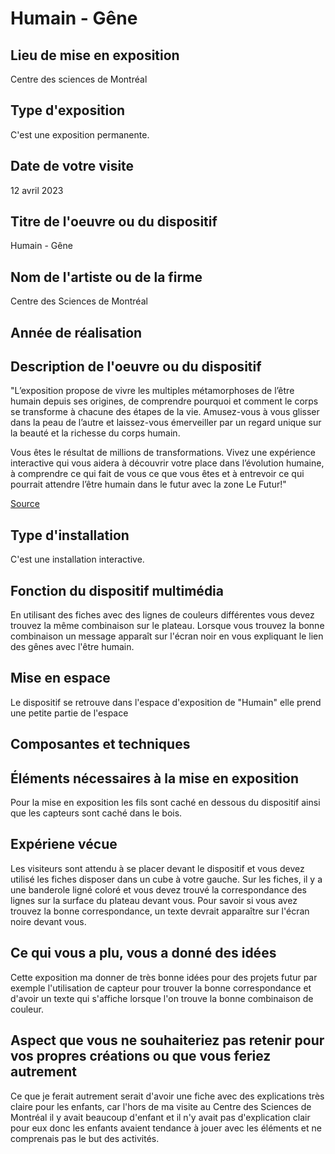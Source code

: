 # Humain - Gêne 

## Lieu de mise en exposition
Centre des sciences de Montréal

## Type d'exposition 
C'est une exposition permanente. 

## Date de votre visite
12 avril 2023

## Titre de l'oeuvre ou du dispositif
Humain - Gêne

## Nom de l'artiste ou de la firme 
Centre des Sciences de Montréal

## Année de réalisation

## Description de l'oeuvre ou du dispositif
"L’exposition propose de vivre les multiples métamorphoses de l’être humain depuis ses origines, de comprendre pourquoi et comment le corps se transforme à chacune des étapes de la vie. Amusez-vous à vous glisser dans la peau de l’autre et laissez-vous émerveiller par un regard unique sur la beauté et la richesse du corps humain.

Vous êtes le résultat de millions de transformations. Vivez une expérience interactive qui vous aidera à découvrir votre place dans l’évolution humaine, à comprendre ce qui fait de vous ce que vous êtes et à entrevoir ce qui pourrait attendre l’être humain dans le futur avec la zone Le Futur!"

[Source](https://www.centredessciencesdemontreal.com/exposition-permanente/humain)

## Type d'installation 
C'est une installation interactive.

## Fonction du dispositif multimédia
En utilisant des fiches avec des lignes de couleurs différentes vous devez trouvez la même combinaison sur le plateau. Lorsque vous trouvez la bonne combinaison un message apparaît sur l'écran noir en vous expliquant le lien des gênes avec l'être humain. 

## Mise en espace 
Le dispositif se retrouve dans l'espace d'exposition de "Humain" elle prend une petite partie de l'espace 

## Composantes et techniques

## Éléments nécessaires à la mise en exposition
Pour la mise en exposition les fils sont caché en dessous du dispositif ainsi que les capteurs sont caché dans le bois. 

## Expériene vécue
Les visiteurs sont attendu à se placer devant le dispositif et vous devez utilisé les fiches disposer dans un cube à votre gauche. Sur les fiches, il y a une banderole ligné coloré et vous devez trouvé la correspondance des lignes sur la surface du plateau devant vous. Pour savoir si vous avez trouvez la bonne correspondance, un texte devrait apparaître sur l'écran noire devant vous.

## Ce qui vous a plu, vous a donné des idées
Cette exposition ma donner de très bonne idées pour des projets futur par exemple l'utilisation de capteur pour trouver la bonne correspondance et d'avoir un texte qui s'affiche lorsque l'on trouve la bonne combinaison de couleur.

## Aspect que vous ne souhaiteriez pas retenir pour vos propres créations ou que vous feriez autrement
Ce que je ferait autrement serait d'avoir une fiche avec des explications très claire pour les enfants, car l'hors de ma visite au Centre des Sciences de Montréal il y avait beaucoup d'enfant et il n'y avait pas d'explication clair pour eux donc les enfants avaient tendance à jouer avec les éléments et ne comprenais pas le but des activités. 
